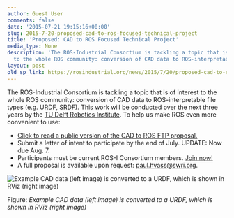 ```yaml
---
author: Guest User
comments: false
date: '2015-07-21 19:15:16+00:00'
slug: 2015-7-20-proposed-cad-to-ros-focused-technical-project
title: 'Proposed: CAD to ROS Focused Technical Project'
media_type: None
description: 'The ROS-Industrial Consortium is tackling a topic that is of interest
  to the whole ROS community: conversion of CAD data to ROS-interpretable file ...'
layout: post
old_sp_link: https://rosindustrial.org/news/2015/7/20/proposed-cad-to-ros-focused-technical-project
---
```


The ROS-Industrial Consortium is tackling a topic that is of interest to the whole ROS community: conversion of CAD data to ROS-interpretable file types (e.g. URDF, SRDF). This work will be conducted over the next three years by the [TU Delft Robotics Institute](http://robotics.tudelft.nl/). To help us make ROS even more convenient to use:

* [Click to read a public version of the CAD to ROS FTP proposal.](/s/FTP-Proposal-CAD-ROS-Public-Rev2.pdf)
* Submit a letter of intent to participate by the end of July. UPDATE: Now due Aug. 7.
* Participants must be current ROS-I Consortium members. [Join now!](http://rosindustrial.org/ric-americas/join-now/)
* A full proposal is available upon request: [paul.hvass@swri.org](mailto:paul.hvass@swri.org?Subject=Interest%20in%20CAD%20to%20ROS%20FTP).

![Example CAD data (left image) is converted to a URDF, which is shown in RViz (right image)](https://images.squarespace-cdn.com/content/v1/51df34b1e4b08840dcfd2841/1437407308725-L7K62R3JJWGDCTSI95TD/image-asset.png)

Figure: *Example CAD data (left image) is converted to a URDF, which is shown in RViz (right image)*


